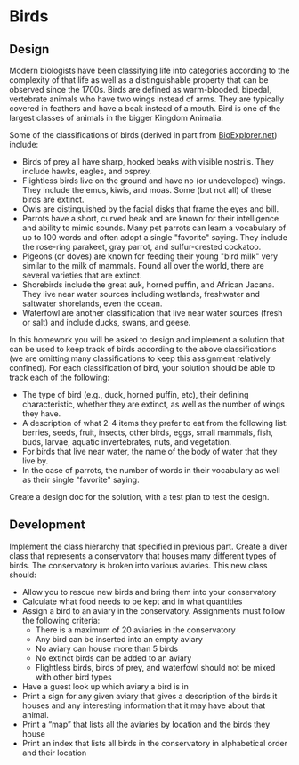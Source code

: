 # Birds

## Design

Modern biologists have been classifying life into categories according to the complexity of that life as well as a distinguishable property that can be observed since the 1700s. Birds are defined as warm-blooded, bipedal, vertebrate animals who have two wings instead of arms. They are typically covered in feathers and have a beak instead of a mouth. Bird is one of the largest classes of animals in the bigger Kingdom Animalia.

Some of the classifications of birds (derived in part from [BioExplorer.net](https://www.bioexplorer.net/animals/birds/)) include:

* Birds of prey all have sharp, hooked beaks with visible nostrils. They include hawks, eagles, and osprey.
* Flightless birds live on the ground and have no (or undeveloped) wings. They include the emus, kiwis, and moas. Some (but not all) of these birds are extinct.
* Owls are distinguished by the facial disks that frame the eyes and bill.
* Parrots have a short, curved beak and are known for their intelligence and ability to mimic sounds. Many pet parrots can learn a vocabulary of up to 100 words and often adopt a single "favorite" saying.  They include the rose-ring parakeet, gray parrot, and sulfur-crested cockatoo.
* Pigeons (or doves) are known for feeding their young "bird milk" very similar to the milk of mammals. Found all over the world, there are several varieties that are extinct.
* Shorebirds include the great auk, horned puffin, and African Jacana. They live near water sources including wetlands, freshwater and saltwater shorelands, even the ocean.
* Waterfowl are another classification that live near water sources (fresh or salt) and include ducks, swans, and geese.

In this homework you will be asked to design and implement a solution that can be used to keep track of birds according to the above classifications (we are omitting many classifications to keep this assignment relatively confined).  For each classification of bird, your solution should be able to track each of the following:

* The type of bird (e.g., duck, horned puffin, etc), their defining characteristic, whether they are extinct, as well as the number of wings they have.
* A description of what 2-4 items they prefer to eat from the following list: berries, seeds, fruit, insects, other birds, eggs, small mammals, fish, buds, larvae, aquatic invertebrates, nuts, and vegetation.
* For birds that live near water, the name of the body of water that they live by.
* In the case of parrots, the number of words in their vocabulary as well as their single "favorite" saying.

Create a design doc for the solution, with a test plan to test the design.

## Development

Implement the class hierarchy that specified in previous part. Create a diver class that represents a conservatory that houses many different types of birds. The conservatory is broken into various aviaries. This new class should:

* Allow you to rescue new birds and bring them into your conservatory
* Calculate what food needs to be kept and in what quantities
* Assign a bird to an aviary in the conservatory. Assignments must follow the following criteria:
  * There is a maximum of 20 aviaries in the conservatory
  * Any bird can be inserted into an empty aviary
  * No aviary can house more than 5 birds
  * No extinct birds can be added to an aviary
  * Flightless birds, birds of prey, and waterfowl should not be mixed with other bird types
* Have a guest look up which aviary a bird is in
* Print a sign for any given aviary that gives a description of the birds it houses and any interesting information that it may have about that animal.
* Print a “map” that lists all the aviaries by location and the birds they house
* Print an index that lists all birds in the conservatory in alphabetical order and their location

